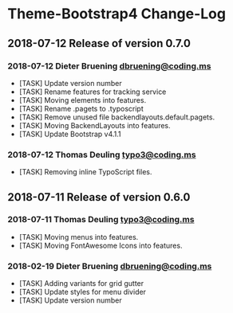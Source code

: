 # Theme-Bootstrap4 Change-Log


## 2018-07-12  Release of version 0.7.0

### 2018-07-12  Dieter Bruening <dbruening@coding.ms>

*   [TASK] Update version number
*   [TASK] Rename features for tracking service
*   [TASK] Moving elements into features.
*   [TASK] Rename .pagets to .typoscript
*   [TASK] Remove unused file backendlayouts.default.pagets.
*   [TASK] Moving BackendLayouts into features.
*   [TASK] Update Bootstrap v4.1.1

### 2018-07-12  Thomas Deuling  <typo3@coding.ms>

*   [TASK] Removing inline TypoScript files.



## 2018-07-11  Release of version 0.6.0

### 2018-07-11  Thomas Deuling  <typo3@coding.ms>

*   [TASK] Moving menus into features.
*   [TASK] Moving FontAwesome Icons into features.

### 2018-02-19  Dieter Bruening <dbruening@coding.ms>

*   [TASK] Adding variants for grid gutter
*   [TASK] Update styles for menu divider
*   [TASK] Update version number
